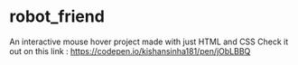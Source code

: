 # robot_friend
An interactive mouse hover project made with just HTML and CSS
Check it out on this link : https://codepen.io/kishansinha181/pen/jObLBBQ
